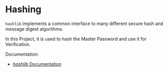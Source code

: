 # Hashing

`hashlib` implements a common interface to many different secure hash and message digest algorithms.

In this Project, it is used to hash the Master Password and use it for Verification.

Documentation:

- [*hashlib* Documentation](https://docs.python.org/3/library/hashlib.html#)